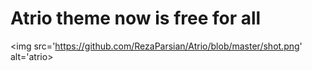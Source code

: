 # Atrio theme now is free for all

<img src='https://github.com/RezaParsian/Atrio/blob/master/shot.png' alt='atrio>
